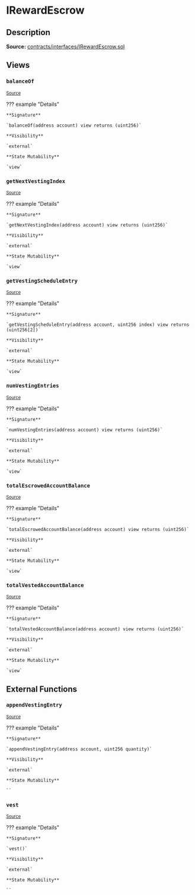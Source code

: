 # IRewardEscrow

## Description

**Source:** [contracts/interfaces/IRewardEscrow.sol](https://github.com/Synthetixio/synthetix/tree/v2.51.0-alpha/contracts/interfaces/IRewardEscrow.sol)

## Views

### `balanceOf`

<sub>[Source](https://github.com/Synthetixio/synthetix/tree/v2.51.0-alpha/contracts/interfaces/IRewardEscrow.sol#L6)</sub>

??? example "Details"

    **Signature**

    `balanceOf(address account) view returns (uint256)`

    **Visibility**

    `external`

    **State Mutability**

    `view`

### `getNextVestingIndex`

<sub>[Source](https://github.com/Synthetixio/synthetix/tree/v2.51.0-alpha/contracts/interfaces/IRewardEscrow.sol#L16)</sub>

??? example "Details"

    **Signature**

    `getNextVestingIndex(address account) view returns (uint256)`

    **Visibility**

    `external`

    **State Mutability**

    `view`

### `getVestingScheduleEntry`

<sub>[Source](https://github.com/Synthetixio/synthetix/tree/v2.51.0-alpha/contracts/interfaces/IRewardEscrow.sol#L14)</sub>

??? example "Details"

    **Signature**

    `getVestingScheduleEntry(address account, uint256 index) view returns (uint256[2])`

    **Visibility**

    `external`

    **State Mutability**

    `view`

### `numVestingEntries`

<sub>[Source](https://github.com/Synthetixio/synthetix/tree/v2.51.0-alpha/contracts/interfaces/IRewardEscrow.sol#L8)</sub>

??? example "Details"

    **Signature**

    `numVestingEntries(address account) view returns (uint256)`

    **Visibility**

    `external`

    **State Mutability**

    `view`

### `totalEscrowedAccountBalance`

<sub>[Source](https://github.com/Synthetixio/synthetix/tree/v2.51.0-alpha/contracts/interfaces/IRewardEscrow.sol#L10)</sub>

??? example "Details"

    **Signature**

    `totalEscrowedAccountBalance(address account) view returns (uint256)`

    **Visibility**

    `external`

    **State Mutability**

    `view`

### `totalVestedAccountBalance`

<sub>[Source](https://github.com/Synthetixio/synthetix/tree/v2.51.0-alpha/contracts/interfaces/IRewardEscrow.sol#L12)</sub>

??? example "Details"

    **Signature**

    `totalVestedAccountBalance(address account) view returns (uint256)`

    **Visibility**

    `external`

    **State Mutability**

    `view`

## External Functions

### `appendVestingEntry`

<sub>[Source](https://github.com/Synthetixio/synthetix/tree/v2.51.0-alpha/contracts/interfaces/IRewardEscrow.sol#L19)</sub>

??? example "Details"

    **Signature**

    `appendVestingEntry(address account, uint256 quantity)`

    **Visibility**

    `external`

    **State Mutability**

    ``

### `vest`

<sub>[Source](https://github.com/Synthetixio/synthetix/tree/v2.51.0-alpha/contracts/interfaces/IRewardEscrow.sol#L21)</sub>

??? example "Details"

    **Signature**

    `vest()`

    **Visibility**

    `external`

    **State Mutability**

    ``
